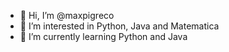 - 👋 Hi, I’m @maxpigreco
- 👀 I’m interested in Python, Java and Matematica
- 🌱 I’m currently learning Python and Java

<!---
maxpigreco/maxpigreco is a ✨ special ✨ repository because its `README.md` (this file) appears on your GitHub profile.
You can click the Preview link to take a look at your changes.
--->
